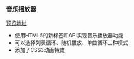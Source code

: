 ### 音乐播放器
[预览地址](https://jiangzj1008.github.io/musicplayer/index.html)

- 使用HTML5的新标签和API实现音乐播放器功能
- 可以选择列表循环、随机播放、单曲循环三种模式
- 添加了CSS3动画特效
